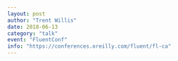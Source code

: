 ```yaml
---
layout: post
author: "Trent Willis"
date: 2018-06-13
category: "talk"
event: "FluentConf"
info: "https://conferences.oreilly.com/fluent/fl-ca"
---
```


